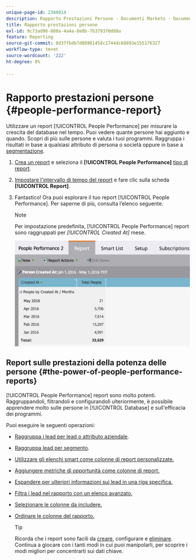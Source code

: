 ```yaml
---
unique-page-id: 2360014
description: Rapporto Prestazioni Persone - Documenti Marketo - Documentazione Del Prodotto
title: Rapporto prestazioni persone
exl-id: 9c73ad96-088a-4a4a-8e8b-7b379370d80a
feature: Reporting
source-git-commit: 0d37fbdb7d08901458c1744dc68893e155176327
workflow-type: tm+mt
source-wordcount: '222'
ht-degree: 0%

---
```


# Rapporto prestazioni persone {#people-performance-report}

Utilizzare un report [!UICONTROL People Performance] per misurare la crescita del database nel tempo. Puoi vedere quante persone hai aggiunto e quando. Scopri di più sulle persone e valuta i tuoi programmi. Raggruppa i risultati in base a qualsiasi attributo di persona o società oppure in base a [segmentazione](/help/marketo/product-docs/personalization/segmentation-and-snippets/segmentation/create-a-segmentation.md).

1. [Crea un report](/help/marketo/product-docs/reporting/basic-reporting/creating-reports/create-a-report-in-a-program.md) e seleziona il **[!UICONTROL People Performance]** [tipo di report](/help/marketo/product-docs/reporting/basic-reporting/report-types/report-type-overview.md).

1. [Impostare l&#39;intervallo di tempo del report](/help/marketo/product-docs/reporting/basic-reporting/editing-reports/change-a-report-time-frame.md) e fare clic sulla scheda **[!UICONTROL Report]**.

1. Fantastico! Ora puoi esplorare il tuo report [!UICONTROL People Performance]. Per saperne di più, consulta l’elenco seguente.

   >[!NOTE]
   >
   >Per impostazione predefinita, [!UICONTROL People Performance] report sono raggruppati per *[!UICONTROL Created At]* mese.

   ![](assets/one.png)

## Report sulle prestazioni della potenza delle persone {#the-power-of-people-performance-reports}

[!UICONTROL People Performance] report sono molto potenti. Raggruppandoli, filtrandoli e configurandoli ulteriormente, è possibile apprendere molto sulle persone in [!UICONTROL Database] e sull&#39;efficacia dei programmi.

Puoi eseguire le seguenti operazioni:

* [Raggruppa i lead per lead o attributo aziendale](/help/marketo/product-docs/reporting/basic-reporting/report-activity/group-person-reports-by-attribute.md).
* [Raggruppa lead per segmento](/help/marketo/product-docs/personalization/segmentation-and-snippets/segmentation/group-person-reports-by-segment.md).
* [Utilizzare gli elenchi smart come colonne di report personalizzate.](/help/marketo/product-docs/reporting/basic-reporting/editing-reports/add-custom-columns-to-a-person-report.md)
* [Aggiungere metriche di opportunità come colonne di report.](/help/marketo/product-docs/reporting/basic-reporting/editing-reports/add-opportunity-columns-to-a-lead-report.md)
* [Espandere per ulteriori informazioni sui lead in una riga specifica.](/help/marketo/product-docs/reporting/basic-reporting/report-activity/drill-down-in-a-people-performance-report.md)
* [Filtra i lead nel rapporto con un elenco avanzato.](/help/marketo/product-docs/reporting/basic-reporting/editing-reports/filter-people-in-a-report-with-a-smart-list.md)
* [Selezionare le colonne da includere.](/help/marketo/product-docs/reporting/basic-reporting/editing-reports/select-report-columns.md)
* [Ordinare le colonne del rapporto.](/help/marketo/product-docs/reporting/basic-reporting/editing-reports/sort-report-on-columns.md)

  >[!TIP]
  >
  >Ricorda che i report sono facili da [creare](/help/marketo/product-docs/reporting/basic-reporting/creating-reports/create-a-report-in-a-program.md), configurare e [eliminare](/help/marketo/product-docs/reporting/basic-reporting/report-activity/delete-a-report.md). Continua a giocare con i tanti modi in cui puoi manipolarli, per scoprire i modi migliori per concentrarti sui dati chiave.
